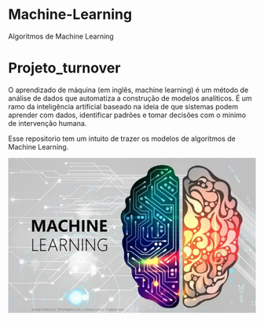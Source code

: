 # Machine-Learning
Algoritmos de Machine Learning
# Projeto_turnover

O aprendizado de máquina (em inglês, machine learning) é um método de análise de dados que automatiza a construção de modelos analíticos. É um ramo da inteligência artificial baseado na ideia de que sistemas podem aprender com dados, identificar padrões e tomar decisões com o mínimo de intervenção humana.

Esse repositorio tem um intuito de trazer os modelos de algoritmos de Machine Learning.



<p align="center">
  <img src="ML.webp" >
</p>

